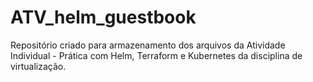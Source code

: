 # ATV_helm_guestbook

Repositório criado para armazenamento dos arquivos da Atividade Individual - Prática com Helm, Terraform e Kubernetes da disciplina de virtualização.


